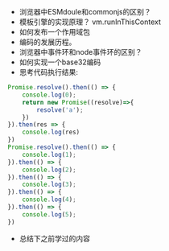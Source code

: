 - 浏览器中ESMdoule和commonjs的区别？
- 模板引擎的实现原理？ vm.runInThisContext
- 如何发布一个作用域包
- 编码的发展历程。
- 浏览器中事件环和node事件环的区别？
- 如何实现一个base32编码
- 思考代码执行结果: 
```js
Promise.resolve().then(() => {
    console.log(0);
    return new Promise((resolve)=>{
        resolve('a');
    })
}).then(res => {
    console.log(res)
})
Promise.resolve().then(() => {
    console.log(1);
}).then(() => {
    console.log(2);
}).then(() => {
    console.log(3);
}).then(() => {
    console.log(4);
}).then(() => {
    console.log(5);
})
```
- 总结下之前学过的内容